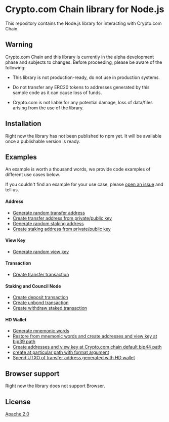 # Crypto.com Chain library for Node.js

This repository contains the Node.js library for interacting with Crypto.com Chain.

## Warning

Crypto.com Chain and this library is currently in the alpha development phase and subjects to changes. Before proceeding, please be aware of the following:

-   This library is not production-ready, do not use in production systems.

-   Do not transfer any ERC20 tokens to addresses generated by this sample code as it can cause loss of funds.

-   Crypto.com is not liable for any potential damage, loss of data/files arising from the use of the library.

## Installation

Right now the library has not been published to npm yet. It will be available once a publishable version is ready.

## Examples

An example is worth a thousand words, we provide code examples of different use cases below.

If you couldn't find an example for your use case, please [open an issue](https://github.com/crypto-com/cro-nodelib/issues/new) and tell us.

#### Address
- [Generate random transfer address](integration-tests/address.spec.ts#L6)
- [Create transfer address from private/public key](integration-tests/address.spec.ts#L17)
- [Generate random staking address](integration-tests/address.spec.ts#L55)
- [Create staking address from private/public key](integration-tests/address.spec.ts#L65)

#### View Key
- [Generate random view key](integration-tests/viewKey.spec.ts#L8)

#### Transaction

- [Create transfer transaction](integration-tests/transaction/transfer.spec.ts#L33)


#### Staking and Council Node
- [Create deposit transaction](integration-tests/transaction/staking.spec.ts#L63)
- [Create unbond transaction](integration-tests/transaction/staking.spec.ts#L101)
- [Create withdraw staked transaction](integration-tests/transaction/staking.spec.ts#L129)

#### HD Wallet

- [Generate mnemonic words](integration-tests/hdwallet.spec.ts#L8)
- [Restore from mnemonic words and create addresses and view key at bip39 path](integration-tests/hdwallet.spec.ts#L14)
- [Create addresses and view key at Crypto.com chain default bip44 path](integration-tests/hdwallet.spec.ts#L59)
- [create at particular path with format argument](integration-tests/hdwallet.spec.ts#L119)
- [Spend UTXO of transfer address generated with HD wallet](integration-tests/transaction/transfer.spec.ts#L173)

## Browser support

Right now the library does not support Browser.

## License

[Apache 2.0](./LICENSE)
